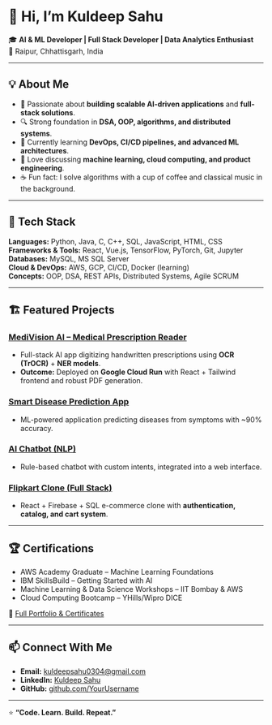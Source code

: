 # 👋 Hi, I’m **Kuldeep Sahu**

🎓 **AI & ML Developer | Full Stack Developer | Data Analytics Enthusiast**  
📍 Raipur, Chhattisgarh, India  

---

## 💡 About Me
- 🎯 Passionate about **building scalable AI-driven applications** and **full-stack solutions**.  
- 🔍 Strong foundation in **DSA, OOP, algorithms, and distributed systems**.  
- 🌱 Currently learning **DevOps, CI/CD pipelines, and advanced ML architectures**.  
- 💬 Love discussing **machine learning, cloud computing, and product engineering**.  
- ☕ Fun fact: I solve algorithms with a cup of coffee and classical music in the background.  

---

## 🔧 Tech Stack
**Languages:** Python, Java, C, C++, SQL, JavaScript, HTML, CSS  
**Frameworks & Tools:** React, Vue.js, TensorFlow, PyTorch, Git, Jupyter  
**Databases:** MySQL, MS SQL Server  
**Cloud & DevOps:** AWS, GCP, CI/CD, Docker (learning)  
**Concepts:** OOP, DSA, REST APIs, Distributed Systems, Agile SCRUM  

---

## 🏗️ Featured Projects
### [MediVision AI – Medical Prescription Reader](https://medivision-ai-756141504704.us-west1.run.app/)
- Full-stack AI app digitizing handwritten prescriptions using **OCR (TrOCR)** + **NER models**.  
- **Outcome:** Deployed on **Google Cloud Run** with React + Tailwind frontend and robust PDF generation.  

### [Smart Disease Prediction App](#)
- ML-powered application predicting diseases from symptoms with ~90% accuracy.  

### [AI Chatbot (NLP)](#)
- Rule-based chatbot with custom intents, integrated into a web interface.  

### [Flipkart Clone (Full Stack)](#)
- React + Firebase + SQL e-commerce clone with **authentication, catalog, and cart system**.  

---

## 🏆 Certifications
- AWS Academy Graduate – Machine Learning Foundations  
- IBM SkillsBuild – Getting Started with AI  
- Machine Learning & Data Science Workshops – IIT Bombay & AWS  
- Cloud Computing Bootcamp – YHills/Wipro DICE  

📂 [Full Portfolio & Certificates](https://drive.google.com/drive/folders/your-portfolio-link)  

---

## 📫 Connect With Me
- **Email:** kuldeepsahu0304@gmail.com  
- **LinkedIn:** [Kuldeep Sahu](https://www.linkedin.com/in/kuldeep-sahu-84455a279)  
- **GitHub:** [github.com/YourUsername](https://github.com/YourUsername)  

---

⭐ **“Code. Learn. Build. Repeat.”**
